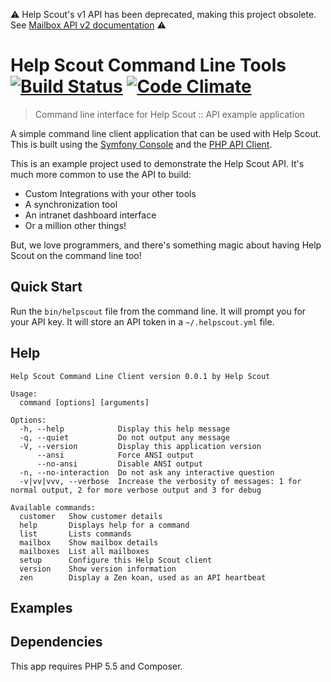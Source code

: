 ⚠️ Help Scout's v1 API has been deprecated, making this project obsolete.  See [Mailbox API v2 documentation](https://developer.helpscout.com/mailbox-api/) ⚠️

Help Scout Command Line Tools [![Build Status](https://travis-ci.org/helpscout/helpscout-cli-php.svg)](https://travis-ci.org/helpscout/helpscout-cli-php) [![Code Climate](https://codeclimate.com/github/helpscout/helpscout-cli-php/badges/gpa.svg)](https://codeclimate.com/github/helpscout/helpscout-cli-php)
================================================================================
> Command line interface for Help Scout :: API example application

A simple command line client application that can be used with Help Scout. This
is built using the [Symfony Console][symfony] and the [PHP API Client][phpapi].

This is an example project used to demonstrate the Help Scout API. It's much
more common to use the API to build:

* Custom Integrations with your other tools
* A synchronization tool
* An intranet dashboard interface
* Or a million other things!

But, we love programmers, and there's something magic about having Help Scout on
the command line too!

## Quick Start

Run the `bin/helpscout` file from the command line. It will prompt you for your
API key. It will store an API token in a `~/.helpscout.yml` file.

## Help
```
Help Scout Command Line Client version 0.0.1 by Help Scout

Usage:
  command [options] [arguments]

Options:
  -h, --help            Display this help message
  -q, --quiet           Do not output any message
  -V, --version         Display this application version
      --ansi            Force ANSI output
      --no-ansi         Disable ANSI output
  -n, --no-interaction  Do not ask any interactive question
  -v|vv|vvv, --verbose  Increase the verbosity of messages: 1 for normal output, 2 for more verbose output and 3 for debug

Available commands:
  customer   Show customer details
  help       Displays help for a command
  list       Lists commands
  mailbox    Show mailbox details
  mailboxes  List all mailboxes
  setup      Configure this Help Scout client
  version    Show version information
  zen        Display a Zen koan, used as an API heartbeat
```
## Examples

## Dependencies

This app requires PHP 5.5 and Composer.

[symfony]: http://symfony.com/doc/current/components/console.html
[phpapi]: https://github.com/helpscout/helpscout-api-php
